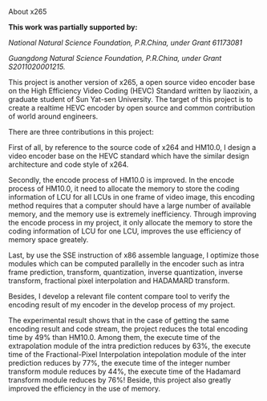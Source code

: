 About x265

**This work was partially supported by:**

*National Natural Science Foundation, P.R.China, under Grant 61173081*

*Guangdong Natural Science Foundation, P.R.China, under Grant S2011020001215.*

This project is another version of x265, a open source video encoder base on the High Efficiency Video Coding (HEVC) Standard written by liaozixin, a graduate student of Sun Yat-sen University. The target of this project is to create a realtime HEVC encoder by open source and common contribution of world around engineers.

There are three contributions in this project:

First of all, by reference to the source code of x264 and HM10.0, I design a video encoder base on the HEVC standard which have the similar design architecture and code style of x264. 

Secondly, the encode process of HM10.0 is improved. In the encode process of HM10.0, it need to allocate the memory to store the coding information of LCU for all LCUs in one frame of video image, this encoding method requires that a computer should have a large number of available memory, and the memory use is extremely inefficiency. Through improving the encode process in my project, it only allocate the memory to store the coding information of LCU for one LCU, improves the use efficiency of memory space greately. 

Last, by use the SSE instruction of x86 assemble language, I optimize those modules which can be computed parallelly in the encoder such as intra frame prediction, transform, quantization, inverse quantization, inverse transform, fractional pixel interpolation and HADAMARD transform.

Besides, I develop a relevant file content compare tool to verify the encoding result of my encoder in the develop process of my project.

The experimental result shows that in the case of getting the same encoding result and code stream, the project reduces the total encoding time by 49% than HM10.0. Among them, the execute time of the extrapolation module of the intra prediction reduces by 63%, the execute time of the Fractional-Pixel Interpolation intepolation module of the inter prediction reduces by 77%, the execute time of the integer number transform module reduces by 44%, the execute time of the Hadamard transform module reduces by 76%! Beside, this project also greatly improved the efficiency in the use of memory.
